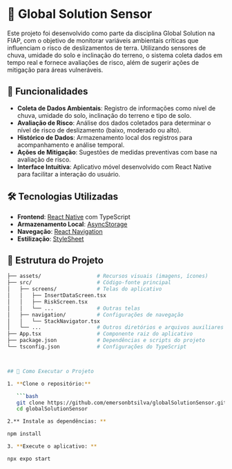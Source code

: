 # 🌱 Global Solution Sensor

Este projeto foi desenvolvido como parte da disciplina Global Solution na FIAP, com o objetivo de monitorar variáveis ambientais críticas que influenciam o risco de deslizamentos de terra. Utilizando sensores de chuva, umidade do solo e inclinação do terreno, o sistema coleta dados em tempo real e fornece avaliações de risco, além de sugerir ações de mitigação para áreas vulneráveis.

## 📱 Funcionalidades

- **Coleta de Dados Ambientais**: Registro de informações como nível de chuva, umidade do solo, inclinação do terreno e tipo de solo.
- **Avaliação de Risco**: Análise dos dados coletados para determinar o nível de risco de deslizamento (baixo, moderado ou alto).
- **Histórico de Dados**: Armazenamento local dos registros para acompanhamento e análise temporal.
- **Ações de Mitigação**: Sugestões de medidas preventivas com base na avaliação de risco.
- **Interface Intuitiva**: Aplicativo móvel desenvolvido com React Native para facilitar a interação do usuário.

## 🛠️ Tecnologias Utilizadas

- **Frontend**: [React Native](https://reactnative.dev/) com TypeScript
- **Armazenamento Local**: [AsyncStorage](https://react-native-async-storage.github.io/async-storage/)
- **Navegação**: [React Navigation](https://reactnavigation.org/)
- **Estilização**: [StyleSheet](https://reactnative.dev/docs/stylesheet)

## 📂 Estrutura do Projeto

```bash
├── assets/                  # Recursos visuais (imagens, ícones)
├── src/                     # Código-fonte principal
│   ├── screens/             # Telas do aplicativo
│   │   ├── InsertDataScreen.tsx
│   │   ├── RiskScreen.tsx
│   │   └── ...              # Outras telas
│   ├── navigation/          # Configurações de navegação
│   │   └── StackNavigator.tsx
│   └── ...                  # Outros diretórios e arquivos auxiliares
├── App.tsx                  # Componente raiz do aplicativo
├── package.json             # Dependências e scripts do projeto
└── tsconfig.json            # Configurações do TypeScript



## 🚀 Como Executar o Projeto

1. **Clone o repositório:**

   ```bash
   git clone https://github.com/emersonbtsilva/globalSolutionSensor.git
   cd globalSolutionSensor

2.** Instale as dependências: **

npm install

3. **Execute o aplicativo: **

npx expo start


